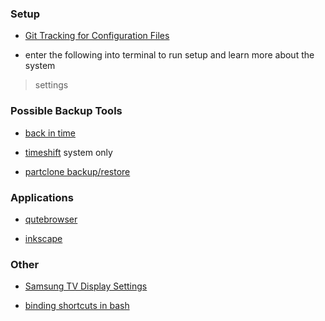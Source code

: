### Setup
* [Git Tracking for Configuration Files](https://developer.atlassian.com/blog/2016/02/best-way-to-store-dotfiles-git-bare-repo/)

* enter the following into terminal to run setup and learn more about the system
> settings

### Possible Backup Tools
* [back in time](https://github.com/bit-team/backintime)

* [timeshift](https://github.com/teejee2008/timeshift) system only

* [partclone backup/restore](https://www.everything-linux-101.com/how-to/backup-everything/partclone-backups/)

### Applications
* [qutebrowser](https://askubuntu.com/questions/954539/installing-qutebrowser)

* [inkscape](http://ubuntuhandbook.org/index.php/2017/01/install-inkscape-0-92-ppa-ubuntu-16-04-16-10-14-04/)

### Other
* [Samsung TV Display Settings](https://medium.com/@keredson/using-the-samsung-mu6300-40-4k-tv-as-a-computer-monitor-8582390bb824)

* [binding shortcuts in bash](https://www.computerhope.com/unix/bash/bind.htm)
